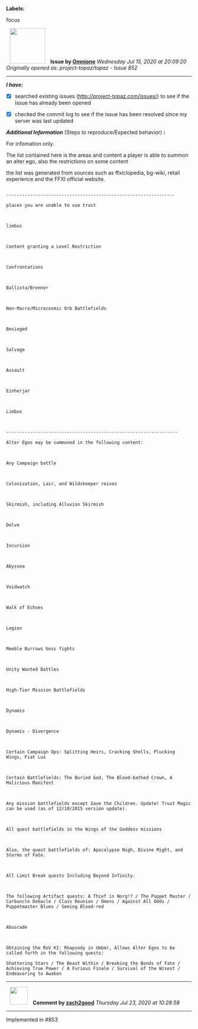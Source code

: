 **Labels:**

focus



<a href="https://github.com/Omnione"><img src="https://avatars2.githubusercontent.com/u/10185476?v=4" width="96" height="96" hspace="10"></img></a> **Issue by [Omnione](https://github.com/Omnione)**
_Wednesday Jul 15, 2020 at 20:09:20_
_Originally opened as: project-topaz/topaz - Issue 852_

----

<!-- place 'x' mark between square [] brackets to checkmark box -->
**_I have:_**

- [x] searched existing issues (http://project-topaz.com/issues/) to see if the issue has already been opened
- [x] checked the commit log to see if the issue has been resolved since my server was last updated

**_Additional Information_** (Steps to reproduce/Expected behavior) **:** 

For infomation only.

The list contained here is the areas and content a player is able to summon an alter ego, also the restrictions on some content

the list was generated from sources such as ffxiclopedia,  bg-wiki, retail experience and the FFXI official website.

```
----------------------------------------------------------------
places you are unable to use trust

limbus

Content granting a Level Restriction

Confrontations

Ballista/Brenner

Non-Macro/Microcosmic Orb Battlefields

Besieged

Salvage

Assault

Einherjar

Limbus

-----------------------------------------------------------------
Alter Egos may be summoned in the following content:

Any Campaign battle

Colonization, Lair, and Wildskeeper reives

Skirmish, including Alluvion Skirmish

Delve

Incursion

Abyssea

Voidwatch

Walk of Echoes

Legion

Meeble Burrows boss fights

Unity Wanted Battles

High-Tier Mission Battlefields

Dynamis

Dynamis - Divergence

Certain Campaign Ops: Splitting Heirs, Cracking Shells, Plucking Wings, Fiat Lux

Certain Battlefields: The Buried God, The Blood-bathed Crown, A Malicious Manifest

Any mission battlefields except Save the Children. Update! Trust Magic can be used (as of 12/10/2015 version update). 

All quest battlefields in the Wings of the Goddess missions

Also, the quest battlefields of: Apocalypse Nigh, Divine Might, and Storms of Fate.

All Limit Break quests Including Beyond Infinity.

The following Artifact quests: A Thief in Norg!? / The Puppet Master / Carbuncle Debacle / Class Reunion / Omens / Against All Odds / Puppetmaster Blues / Seeing Blood-red

Abuscade

Obtaining the RoV KI: Rhapsody in Umber, Allows Alter Egos to be called forth in the following quests: 
Shattering Stars / The Beast Within / Breaking the Bonds of Fate / Achieving True Power / A Furious Finale / Survival of the Wisest / Endeavoring to Awaken
```


----
<a href="https://github.com/zach2good"><img src="https://avatars3.githubusercontent.com/u/1389729?v=4" width="48" height="48" hspace="10"></img></a> **Comment by [zach2good](https://github.com/zach2good)**
_Thursday Jul 23, 2020 at 10:28:58_

----

Implemented in #853
